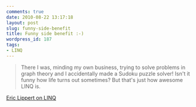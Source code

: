 ```yaml
---
comments: true
date: 2010-08-22 13:17:18
layout: post
slug: funny-side-benefit
title: Funny side benefit :-)
wordpress_id: 187
tags:
- LINQ
---
```


> There I was, minding my own business, trying to solve problems in graph theory and I accidentally made a Sudoku puzzle solver! Isn't it funny how life turns out sometimes? But that's just how awesome LINQ is.


[Eric Lippert on LINQ](http://blogs.msdn.com/b/ericlippert/archive/2010/07/29/graph-colouring-part-five.aspx)
